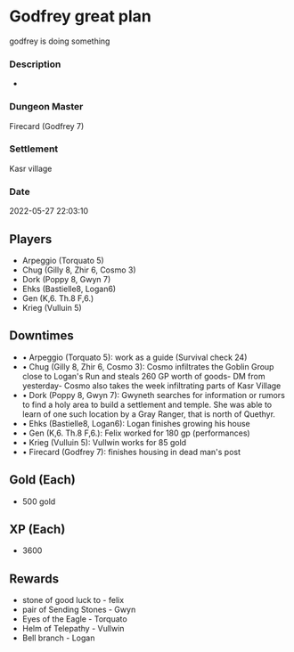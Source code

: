 # Godfrey great plan
godfrey is doing something
### Description
-
### Dungeon Master
Firecard (Godfrey 7)
### Settlement
Kasr village
### Date
2022-05-27 22:03:10
## Players
* Arpeggio (Torquato 5)
* Chug (Gilly 8, Zhir 6, Cosmo 3)
* Dork (Poppy 8, Gwyn 7)
* Ehks (Bastielle8, Logan6)
* Gen (K,6. Th.8 F,6.)
* Krieg (Vulluin 5)
## Downtimes
* • Arpeggio (Torquato 5): work as a guide (Survival check 24)
* • Chug (Gilly 8, Zhir 6, Cosmo 3): Cosmo infiltrates the Goblin Group close to Logan's Run and steals 260 GP worth of goods- DM from yesterday- Cosmo also takes the week infiltrating parts of Kasr Village
* • Dork (Poppy 8, Gwyn 7): Gwyneth searches for information or rumors to find a holy area to build a settlement and temple. She was able to learn of one such location by a Gray Ranger, that is north of Quethyr.
* • Ehks (Bastielle8, Logan6): Logan finishes growing his house
* • Gen (K,6. Th.8 F,6.): Felix worked for 180 gp (performances)
* • Krieg (Vulluin 5): Vullwin works for 85 gold
* • Firecard (Godfrey 7): finishes housing in dead man's post
## Gold (Each)
* 500 gold
## XP (Each)
* 3600
## Rewards
* stone of good luck to  - felix 
* pair of Sending  Stones - Gwyn  
* Eyes of the Eagle -  Torquato  
* Helm of Telepathy - Vullwin 
* Bell branch - Logan